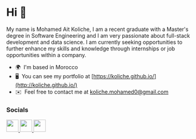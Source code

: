Hi 👋 
====================================

My name is Mohamed Ait Koliche, I am a recent graduate with a Master's degree in Software Engineering and I am very passionate about full-stack development and data science. I am currently seeking opportunities to further enhance my skills and knowledge through internships or job opportunities within a company.

* 🌍  I'm based in Morocco
* 🖥️  You can see my portfolio at [https://koliche.github.io/](http://koliche.github.io/)
* ✉️  Feel free to contact me at [koliche.mohamed0@gmail.com](mailto:koliche.mohamed0@gmail.com)

### Socials

<p align="left"> 
<!--   <a href="https://www.dribbble.com/Mkoliche" target="_blank" rel="noreferrer">
    <img src="https://raw.githubusercontent.com/danielcranney/readme-generator/main/public/icons/socials/dribbble.svg" width="32" height="32" />
  </a>  -->
<!--   <a href="https://www.github.com/koliche" target="_blank" rel="noreferrer">
    <img src="https://raw.githubusercontent.com/danielcranney/readme-generator/main/public/icons/socials/github.svg" width="32" height="32" />
  </a>  -->
  <a href="https://www.linkedin.com/in/mohamed-ait-koliche" target="_blank" rel="noreferrer">
    <img src="https://raw.githubusercontent.com/danielcranney/readme-generator/main/public/icons/socials/linkedin.svg" width="32" height="32" />
  </a> 
<!--   <a href="http://www.medium.com/@koliche.mohamed0" target="_blank" rel="noreferrer">
    <img src="https://raw.githubusercontent.com/danielcranney/readme-generator/main/public/icons/socials/medium.svg" width="32" height="32" />
  </a>  -->
  <a href="https://koliche.github.io" target="_blank" rel="noreferrer">
    <img src="https://raw.githubusercontent.com/danielcranney/readme-generator/main/public/icons/socials/rss.svg" width="32" height="32" />
  </a> 
  <a href="https://www.stackoverflow.com/users/18101626/mohamed-ait-koliche" target="_blank" rel="noreferrer">
    <img src="https://raw.githubusercontent.com/danielcranney/readme-generator/main/public/icons/socials/stackoverflow.svg" width="32" height="32" />
  </a> 
<!--   <a href="https://www.twitter.com/MohamedKoliche" target="_blank" rel="noreferrer">
    <img src="https://raw.githubusercontent.com/danielcranney/readme-generator/main/public/icons/socials/twitter.svg" width="32" height="32" />
  </a> -->
</p>
